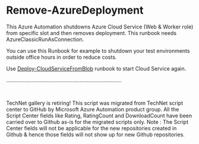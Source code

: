 ﻿Remove-AzureDeployment
======================

            

This Azure Automation shutdowns Azure Cloud Service (Web & Worker role) from specific slot and then removes deployment. This runbook needs AzureClassicRunAsConnection.


You can use this Runbook for example to shutdown your test environments outside office hours in order to reduce costs.


Use [Deploy-CloudServiceFromBlob](https://gallery.technet.microsoft.com/scriptcenter/Deploy-CloudServiceFromBlob-e68838cd) runbook to start Cloud Service again.


.............................................................................

 

        
    
TechNet gallery is retiring! This script was migrated from TechNet script center to GitHub by Microsoft Azure Automation product group. All the Script Center fields like Rating, RatingCount and DownloadCount have been carried over to Github as-is for the migrated scripts only. Note : The Script Center fields will not be applicable for the new repositories created in Github & hence those fields will not show up for new Github repositories.
